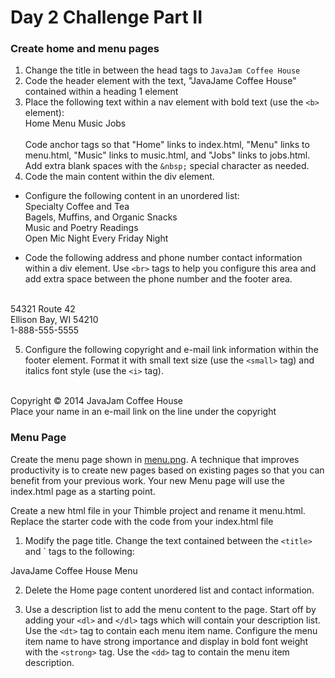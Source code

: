 # Day 2 Challenge Part II 

### Create home and menu pages 

1. Change the title in between the head tags to `JavaJam Coffee House`
2. Code the header element with the text, "JavaJame Coffee House" contained within a heading 1 element
3. Place the following text within a nav element with bold text (use the `<b>` element):<br>
Home Menu Music Jobs<br><br>
Code anchor tags so that "Home" links to index.html, "Menu" links to menu.html, "Music" links to music.html, and "Jobs" links to jobs.html. Add extra blank spaces with the `&nbsp;` special character as needed.
4. Code the main content within the div element. 
- Configure the following content in an unordered list:<br>
Specialty Coffee and Tea<br>
Bagels, Muffins, and Organic Snacks<br>
Music and Poetry Readings<br>
Open Mic Night Every Friday Night<br>

- Code the following address and phone number contact information within a div element. Use `<br>` tags to help you configure this area and add extra space between the phone number and the footer area. <br><br>

54321 Route 42<br>
Ellison Bay, WI 54210<br>
1-888-555-5555<br>

5. Configure the following copyright and e-mail link information within the footer element. Format it with small text size (use the `<small>` tag) and italics font style (use the `<i>` tag). <br><br>

Copyright &copy; 2014 JavaJam Coffee House<br>
Place your name in an e-mail link on the line under the copyright

### Menu Page
Create the menu page shown in [menu.png](menu.png). A technique that improves productivity is to create new pages based on existing pages so that you can benefit from your previous work. Your new Menu page will use the index.html page as a starting point. <br>

Create a new html file in your Thimble project and rename it menu.html. Replace the starter code with the code from your index.html file 

1. Modify the page title. Change the text contained between the `<title>` and `</title> tags to the following:

JavaJame Coffee House Menu

2. Delete the Home page content unordered list and contact information. 

3. Use a description list to add the menu content to the page. Start off by adding your `<dl>` and `</dl>` tags which will contain your description list. Use the `<dt>` tag to contain each menu item name. Configure the menu item name to have strong importance and display in bold font weight with the `<strong>` tag. Use the `<dd>` tag to contain the menu item description. 
